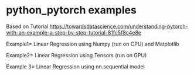 # python_pytorch examples
Based on Tutorial https://towardsdatascience.com/understanding-pytorch-with-an-example-a-step-by-step-tutorial-81fc5f8c4e8e

Example1= Linear Regression using Numpy (run on CPU) and Matplotlib

Example2= Linear Regression using Tensors (run on GPU)

Example 3= Linear Regression using nn.sequential model

